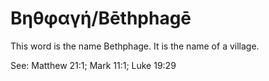 # Βηθφαγή/Bēthphagē
This word is the name Bethphage. It is the name of a village.

See: Matthew 21:1; Mark 11:1; Luke 19:29

